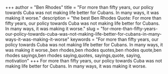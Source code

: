 +++
author = "Ben Rhodes"
title = "For more than fifty years, our policy towards Cuba was not making life better for Cubans. In many ways, it was making it worse."
description = "the best Ben Rhodes Quote: For more than fifty years, our policy towards Cuba was not making life better for Cubans. In many ways, it was making it worse."
slug = "for-more-than-fifty-years-our-policy-towards-cuba-was-not-making-life-better-for-cubans-in-many-ways-it-was-making-it-worse"
keywords = "For more than fifty years, our policy towards Cuba was not making life better for Cubans. In many ways, it was making it worse.,ben rhodes,ben rhodes quotes,ben rhodes quote,ben rhodes sayings,ben rhodes saying,quotes, sayings,quote, saying, motivation"
+++
For more than fifty years, our policy towards Cuba was not making life better for Cubans. In many ways, it was making it worse.
